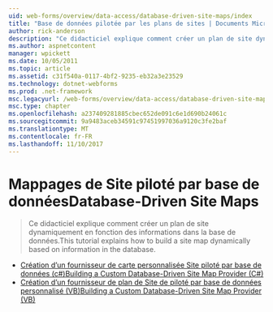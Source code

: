 ```yaml
---
uid: web-forms/overview/data-access/database-driven-site-maps/index
title: "Base de données pilotée par les plans de sites | Documents Microsoft"
author: rick-anderson
description: "Ce didacticiel explique comment créer un plan de site dynamiquement en fonction des informations dans la base de données."
ms.author: aspnetcontent
manager: wpickett
ms.date: 10/05/2011
ms.topic: article
ms.assetid: c31f540a-0117-4bf2-9235-eb32a3e23529
ms.technology: dotnet-webforms
ms.prod: .net-framework
msc.legacyurl: /web-forms/overview/data-access/database-driven-site-maps
msc.type: chapter
ms.openlocfilehash: a237409281885cbec652de091c6e1d690b24061c
ms.sourcegitcommit: 9a9483aceb34591c97451997036a9120c3fe2baf
ms.translationtype: MT
ms.contentlocale: fr-FR
ms.lasthandoff: 11/10/2017
---
```

<a name="database-driven-site-maps"></a><span data-ttu-id="d3df8-103">Mappages de Site piloté par base de données</span><span class="sxs-lookup"><span data-stu-id="d3df8-103">Database-Driven Site Maps</span></span>
====================
> <span data-ttu-id="d3df8-104">Ce didacticiel explique comment créer un plan de site dynamiquement en fonction des informations dans la base de données.</span><span class="sxs-lookup"><span data-stu-id="d3df8-104">This tutorial explains how to build a site map dynamically based on information in the database.</span></span>


- [<span data-ttu-id="d3df8-105">Création d’un fournisseur de carte personnalisée Site piloté par base de données (c#)</span><span class="sxs-lookup"><span data-stu-id="d3df8-105">Building a Custom Database-Driven Site Map Provider (C#)</span></span>](building-a-custom-database-driven-site-map-provider-cs.md)
- [<span data-ttu-id="d3df8-106">Création d’un fournisseur de plan de Site de piloté par base de données personnalisé (VB)</span><span class="sxs-lookup"><span data-stu-id="d3df8-106">Building a Custom Database-Driven Site Map Provider (VB)</span></span>](building-a-custom-database-driven-site-map-provider-vb.md)
